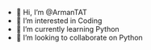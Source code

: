 - 👋 Hi, I’m @ArmanTAT
- 👀 I’m interested in Coding
- 🌱 I’m currently learning Python
- 💞️ I’m looking to collaborate on Python

<!---
ArmanTAT/ArmanTAT is a ✨ special ✨ repository because its `README.md` (this file) appears on your GitHub profile.
You can click the Preview link to take a look at your changes.
--->
